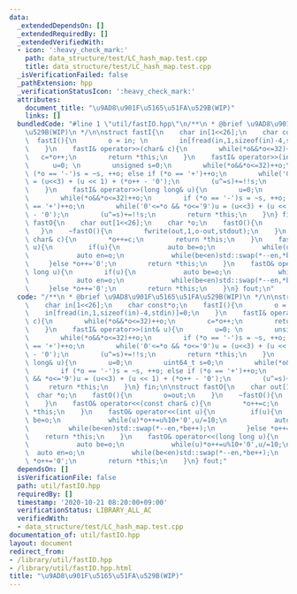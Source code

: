 ```yaml
---
data:
  _extendedDependsOn: []
  _extendedRequiredBy: []
  _extendedVerifiedWith:
  - icon: ':heavy_check_mark:'
    path: data_structure/test/LC_hash_map.test.cpp
    title: data_structure/test/LC_hash_map.test.cpp
  _isVerificationFailed: false
  _pathExtension: hpp
  _verificationStatusIcon: ':heavy_check_mark:'
  attributes:
    document_title: "\u9AD8\u901F\u5165\u51FA\u529B(WIP)"
    links: []
  bundledCode: "#line 1 \"util/fastIO.hpp\"\n/**\n * @brief \u9AD8\u901F\u5165\u51FA\
    \u529B(WIP)\n */\n\nstruct fastI{\n    char in[1<<26];\n    char const*o;\n  \
    \  fastI(){\n        o = in; \n        in[fread(in,1,sizeof(in)-4,stdin)]=0;\n\
    \    }\n    fastI& operator>>(char& c){\n        while(*o&&*o<=32)++o;\n     \
    \   c=*o++;\n        return *this;\n    }\n    fastI& operator>>(int& u){\n  \
    \      u=0; \n        unsigned s=0;\n        while(*o&&*o<=32)++o;\n        if\
    \ (*o == '-')s = ~s, ++o; else if (*o == '+')++o;\n        while('0'<=*o && *o<='9')u\
    \ = (u<<3) + (u << 1) + (*o++ - '0');\n        (u^=s)+=!!s;\n        return *this;\n\
    \    }\n    fastI& operator>>(long long& u){\n        u=0;\n        uint64_t s=0;\n\
    \        while(*o&&*o<=32)++o;\n        if (*o == '-')s = ~s, ++o; else if (*o\
    \ == '+')++o;\n        while('0'<=*o && *o<='9')u = (u<<3) + (u << 1) + (*o++\
    \ - '0');\n        (u^=s)+=!!s;\n        return *this;\n    }\n} fin;\n\nstruct\
    \ fastO{\n    char out[1<<26];\n    char *o;\n    fastO(){\n        o=out;\n \
    \   }\n    ~fastO(){\n        fwrite(out,1,o-out,stdout);\n    }\n    fastO& operator<<(const\
    \ char& c){\n        *o++=c;\n        return *this;\n    }\n    fastO& operator<<(int\
    \ u){\n         if(u){\n            auto be=o;\n            while(u)*o++=u%10+'0',u/=10;\n\
    \            auto en=o;\n            while(be<en)std::swap(*--en,*be++);\n   \
    \     }else *o++='0';\n        return *this;\n    }\n    fastO& operator<<(long\
    \ long u){\n        if(u){\n            auto be=o;\n            while(u)*o++=u%10+'0',u/=10;\n\
    \            auto en=o;\n            while(be<en)std::swap(*--en,*be++);\n   \
    \     }else *o++='0';\n        return *this;\n    }\n} fout;\n"
  code: "/**\n * @brief \u9AD8\u901F\u5165\u51FA\u529B(WIP)\n */\n\nstruct fastI{\n\
    \    char in[1<<26];\n    char const*o;\n    fastI(){\n        o = in; \n    \
    \    in[fread(in,1,sizeof(in)-4,stdin)]=0;\n    }\n    fastI& operator>>(char&\
    \ c){\n        while(*o&&*o<=32)++o;\n        c=*o++;\n        return *this;\n\
    \    }\n    fastI& operator>>(int& u){\n        u=0; \n        unsigned s=0;\n\
    \        while(*o&&*o<=32)++o;\n        if (*o == '-')s = ~s, ++o; else if (*o\
    \ == '+')++o;\n        while('0'<=*o && *o<='9')u = (u<<3) + (u << 1) + (*o++\
    \ - '0');\n        (u^=s)+=!!s;\n        return *this;\n    }\n    fastI& operator>>(long\
    \ long& u){\n        u=0;\n        uint64_t s=0;\n        while(*o&&*o<=32)++o;\n\
    \        if (*o == '-')s = ~s, ++o; else if (*o == '+')++o;\n        while('0'<=*o\
    \ && *o<='9')u = (u<<3) + (u << 1) + (*o++ - '0');\n        (u^=s)+=!!s;\n   \
    \     return *this;\n    }\n} fin;\n\nstruct fastO{\n    char out[1<<26];\n  \
    \  char *o;\n    fastO(){\n        o=out;\n    }\n    ~fastO(){\n        fwrite(out,1,o-out,stdout);\n\
    \    }\n    fastO& operator<<(const char& c){\n        *o++=c;\n        return\
    \ *this;\n    }\n    fastO& operator<<(int u){\n         if(u){\n            auto\
    \ be=o;\n            while(u)*o++=u%10+'0',u/=10;\n            auto en=o;\n  \
    \          while(be<en)std::swap(*--en,*be++);\n        }else *o++='0';\n    \
    \    return *this;\n    }\n    fastO& operator<<(long long u){\n        if(u){\n\
    \            auto be=o;\n            while(u)*o++=u%10+'0',u/=10;\n          \
    \  auto en=o;\n            while(be<en)std::swap(*--en,*be++);\n        }else\
    \ *o++='0';\n        return *this;\n    }\n} fout;"
  dependsOn: []
  isVerificationFile: false
  path: util/fastIO.hpp
  requiredBy: []
  timestamp: '2020-10-21 08:20:00+09:00'
  verificationStatus: LIBRARY_ALL_AC
  verifiedWith:
  - data_structure/test/LC_hash_map.test.cpp
documentation_of: util/fastIO.hpp
layout: document
redirect_from:
- /library/util/fastIO.hpp
- /library/util/fastIO.hpp.html
title: "\u9AD8\u901F\u5165\u51FA\u529B(WIP)"
---
```

